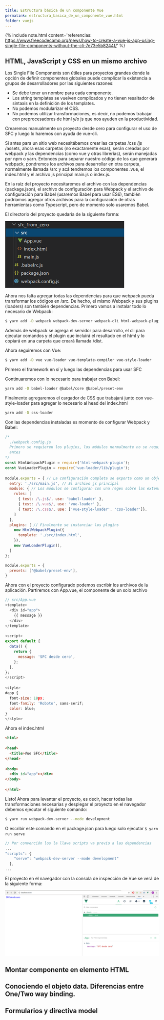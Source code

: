 ```yaml
---
title: Estructura básica de un componente Vue
permalink: estructura_basica_de_un_componente_vue.html
folder: vuejs
---
```

{% include note.html content='referencias: https://www.freecodecamp.org/news/how-to-create-a-vue-js-app-using-single-file-components-without-the-cli-7e73e5b8244f/' %}

## HTML, JavaScript y CSS en un mismo archivo

  Los Single File Components son útiles para proyectos grandes donde la opción de definir componentes globales puede complicar la existencia a grupos de desarrolladores por las siguientes razones:

  - Se debe tener un nombre para cada componente.
  - Los string templates se vuelven complicados y no tienen resaltador de sintaxis en la definición de los templates.
  - No podemos modularizar el CSS.
  - No podemos utilizar transformaciones, es decir, no podemos trabajar con preprocesadores de html y/o js que nos ayuden en la productividad.
  
  Crearemos manualmente un proyecto desde cero para configurar el uso de SFC y luego lo haremos con ayuda de vue-cli.

  Si antes para un sitio web necesitábamos crear las carpetas /css /js /assets, ahora esas carpetas (no exactamente esas), serán creadas por webpack y las dependencias (como vue y otras librerías), serán manejadas por npm o yarn. Entonces para separar nuestro código de los que generará webpack, pondremos los archivos para desarrollar en otra carpeta, normalmente llamada /src y acá tendremos los componentes .vue, el index.html y el archivo js principal main.js o index.js.

  En la raíz del proyecto necesitaremos el archivo con las dependencias (package.json), el archivo de configuración para Webpack y el archivo de configuración para Babel (usaremos Babel para usar ES6), también podríamos agregar otros archivos para la configuración de otras herramientas como Typescript, pero de momento solo usaremos Babel.

  El directorio del proyecto quedaría de la siguiente forma:

![alt text][sfc_zero_0]

[sfc_zero_0]: /images/sfc_0.png "Initial project folder"  

Ahora nos falta agregar todas las dependencias para que webpack pueda transformar los códigos en /src. De hecho, el mismo Webpack y sus plugins (loaders) son también dependencias. Primero vamos a instalar todo lo necesario de Webpack:

```bash
$ yarn add -D webpack webpack-dev-server webpack-cli html-webpack-plugin
```

Además de webpack se agrega el servidor para desarrollo, el cli para ejecutar comandos y el plugin que incluirá el resultado en el html y lo copiará en una carpeta que creará llamada /dist.

Ahora seguiremos con Vue:

```bash
$ yarn add -D vue vue-loader vue-template-compiler vue-style-loader
```

Primero el framework en sí y luego las dependencias para usar SFC

Continuaremos con lo necesario para trabajar con Babel:

```bash
yarn add -D babel-loader @babel/core @babel/preset-env
```

Finalmente agregaremos el cargador de CSS que trabajará junto con vue-style-loader para agregar lo necesario al head del index.html

```bash
yarn add -D css-loader
```
Con las dependencias instaladas es momento de configurar Webpack y Babel:

```js
/*
  ./webpack.config.js
  Primero se requieren los plugins, los módulos normalmente no se requieren
  antes
*/
const HtmlWebpackPlugin = require('html-webpack-plugin');
const VueLoaderPlugin = require('vue-loader/lib/plugin');

module.exports = { // La configuración completa se exporta como un objeto
  entry: './src/main.js', // El archivo js principal
  module: { // Los módulos se configuran con una regex sobre las extensiones de los archivos
    rules: [
      { test: /\.js$/, use: 'babel-loader' },
      { test: /\.vue$/, use: 'vue-loader' },
      { test: /\.css$/, use: ['vue-style-loader', 'css-loader']},
    ]
  },
  plugins: [ // Finalmente se instancian los plugins
    new HtmlWebpackPlugin({
      template: './src/index.html',
    }),
    new VueLoaderPlugin(),
  ]
};
```
```js
module.exports = {
  presets: ['@babel/preset-env'],
}
```

Ahora con el proyecto configurado podemos escribir los archivos de la aplicación. Partiremos con App.vue, el componente de un solo archivo

```js
// src/App.vue
<template>
  <div id="app">
    {{ message }}
  </div>
</template>

<script>
export default {
  data() {
    return {
      message: 'SFC desde cero',
    };
  },
};
</script>

<style>
#app {
  font-size: 18px;
  font-family: 'Roboto', sans-serif;
  color: blue;
}
</style>
```

Ahora el index.html 

```html
<html>

<head>
  <title>Vue SFC</title>
</head>

<body>
  <div id="app"></div>
</body>

</html>
```

Listo! Ahora para levantar el proyecto, es decir, hacer todas las transformaciones necesarias y desplegar el proyecto en el navegador debemos ejecutar el siguiente comando:

```bash
$ yarn run webpack-dev-server --mode development
```

O escribir este comando en el package.json para luego solo ejecutar ```$ yarn run serve ```

```js
// Por convención los la llave scripts va previo a las dependencias
...
"scripts": {
    "serve": "webpack-dev-server --mode development"
  },
...  
```
El proyecto en el navegador con la consola de inspección de Vue se verá de la siguiente forma:


![alt text][sfc_1]

[sfc_1]: /images/sfc_1.png "Hello SFC"  



## Montar componente en elemento HTML
## Conociendo el objeto data. Diferencias entre One/Two way binding.
## Formularios y directiva model
